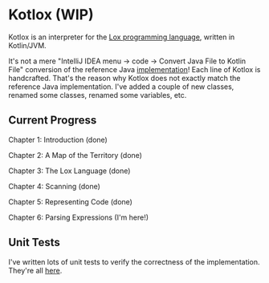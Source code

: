 Kotlox (WIP)
=======

Kotlox is an interpreter for the [Lox programming language](https://craftinginterpreters.com/the-lox-language.html),
written in Kotlin/JVM.

It's not a mere "IntelliJ IDEA menu -> code -> Convert Java File to Kotlin File" conversion of the reference
Java [implementation](https://github.com/munificent/craftinginterpreters/tree/master/java/com/craftinginterpreters/lox)!
Each line of Kotlox is handcrafted. That's the reason why Kotlox does not exactly match the reference Java
implementation. I've added a couple of new classes, renamed some classes, renamed some variables, etc.

Current Progress
-

Chapter 1: Introduction (done)

Chapter 2: A Map of the Territory (done)

Chapter 3: The Lox Language (done)

Chapter 4: Scanning (done)

Chapter 5: Representing Code (done)

Chapter 6: Parsing Expressions (I'm here!)

Unit Tests
-

I've written lots of unit tests to verify the correctness of the implementation. They're all
[here](https://github.com/MasoodFallahpoor/KotLox/tree/master/src/test/kotlin/ir/fallahpoor/kotlox).




